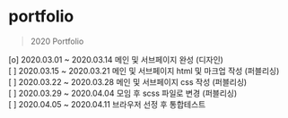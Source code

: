 # portfolio

> 2020 Portfolio

[o] 2020.03.01 ~ 2020.03.14 메인 및 서브페이지 완성 (디자인)<br>
[ ] 2020.03.15 ~ 2020.03.21 메인 및 서브페이지 html 및 마크업 작성 (퍼블리싱)<br>
[ ] 2020.03.22 ~ 2020.03.28 메인 및 서브페이지 css 작성 (퍼블리싱)<br>
[ ] 2020.03.29 ~ 2020.04.04 모임 후 scss 파일로 변경 (퍼블리싱)<br>
[ ] 2020.04.05 ~ 2020.04.11 브라우저 선정 후 통합테스트<br>

<!-- 0 x로 실행여부를 표시해 주세요 -->
